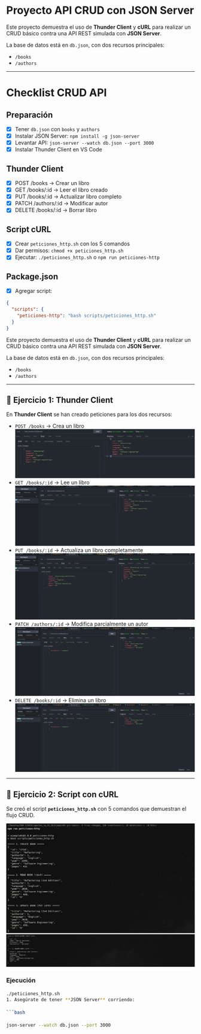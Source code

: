 # Proyecto API CRUD con JSON Server

Este proyecto demuestra el uso de **Thunder Client** y **cURL** para realizar un CRUD básico contra una API REST simulada con **JSON Server**.  

La base de datos está en `db.json`, con dos recursos principales:

- `/books`
- `/authors`

---

# Checklist CRUD API

## Preparación

- [X] Tener `db.json` con `books` y `authors`
- [X] Instalar JSON Server: `npm install -g json-server`
- [X] Levantar API: `json-server --watch db.json --port 3000`
- [X] Instalar Thunder Client en VS Code

## Thunder Client

- [X] POST /books → Crear un libro
- [X] GET /books/:id → Leer el libro creado
- [X] PUT /books/:id → Actualizar libro completo
- [X] PATCH /authors/:id → Modificar autor
- [X] DELETE /books/:id → Borrar libro

## Script cURL

- [X] Crear `peticiones_http.sh` con los 5 comandos
- [X] Dar permisos: `chmod +x peticiones_http.sh`
- [X] Ejecutar: `./peticiones_http.sh` o `npm run peticiones-http`

## Package.json

- [X] Agregar script:

```json
{
  "scripts": {
    "peticiones-http": "bash scripts/peticiones_http.sh"
  }
}
```

Este proyecto demuestra el uso de **Thunder Client** y **cURL** para realizar un CRUD básico contra una API REST simulada con **JSON Server**.  

La base de datos está en `db.json`, con dos recursos principales:

- `/books`
- `/authors`

---

## 🚀 Ejercicio 1: Thunder Client

En **Thunder Client** se han creado peticiones para los dos recursos:

- `POST /books` → Crea un libro
    ![Imagen 1](img/post.png)
- `GET /books/:id` → Lee un libro
    ![Imagen 2](img/get.png)
- `PUT /books/:id` → Actualiza un libro completamente
    ![Imagen 3](img/put.png)
- `PATCH /authors/:id` → Modifica parcialmente un autor
    ![Imagen 4](img/patch.png)
- `DELETE /books/:id` → Elimina un libro
    ![Imagen 5](img/delete.png)

---

## 🚀 Ejercicio 2: Script con cURL

Se creó el script **`peticiones_http.sh`** con 5 comandos que demuestran el flujo CRUD.

![Imagen 6](img/script1.png)
![Imagen 7](img/script2.png)

### Ejecución

```bash
./peticiones_http.sh
1. Asegúrate de tener **JSON Server** corriendo:

```bash

json-server --watch db.json --port 3000